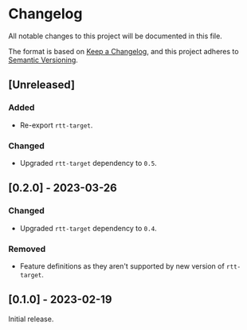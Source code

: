 # Changelog

All notable changes to this project will be documented in this file.

The format is based on [Keep a Changelog](https://keepachangelog.com/en/1.0.0/),
and this project adheres to [Semantic Versioning](https://semver.org/spec/v2.0.0.html).

## [Unreleased]

### Added

- Re-export `rtt-target`.

### Changed

- Upgraded `rtt-target` dependency to `0.5`.

## [0.2.0] - 2023-03-26

### Changed

- Upgraded `rtt-target` dependency to `0.4`.

### Removed

- Feature definitions as they aren't supported by new version of `rtt-target`.

## [0.1.0] - 2023-02-19

Initial release.
